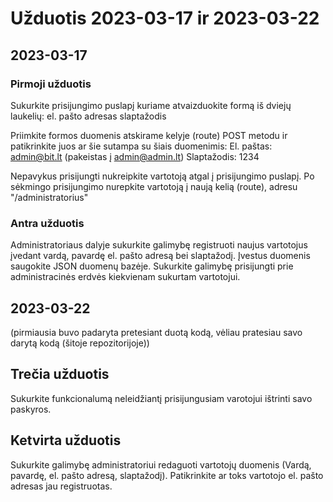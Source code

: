 # Užduotis 2023-03-17 ir 2023-03-22

## 2023-03-17

### Pirmoji užduotis

Sukurkite prisijungimo puslapį kuriame atvaizduokite formą iš dviejų laukelių:
el. pašto adresas
slaptažodis

Priimkite formos duomenis atskirame kelyje (route) POST metodu ir patikrinkite juos ar šie sutampa su šiais duomenimis: El. paštas: admin@bit.lt (pakeistas į admin@admin.lt) Slaptažodis: 1234

Nepavykus prisijungti nukreipkite vartotoją atgal į prisijungimo puslapį.
Po sėkmingo prisijungimo nurepkite vartotoją į naują kelią (route), adresu "/administratorius"

### Antra užduotis

Administratoriaus dalyje sukurkite galimybę registruoti naujus vartotojus įvedant vardą, pavardę el. pašto adresą bei slaptažodį.
Įvestus duomenis saugokite JSON duomenų bazėje.
Sukurkite galimybę prisijungti prie administracinės erdvės kiekvienam sukurtam vartotojui.

## 2023-03-22

(pirmiausia buvo padaryta pretesiant duotą kodą, vėliau pratesiau savo darytą kodą (šitoje repozitorijoje))

## Trečia užduotis

Sukurkite funkcionalumą neleidžiantį prisijungusiam varotojui ištrinti savo paskyros.

## Ketvirta užduotis

Sukurkite galimybę administratoriui redaguoti vartotojų duomenis (Vardą, pavardę, el. pašto adresą, slaptažodį).
Patikrinkite ar toks vartotojo el. pašto adresas jau registruotas.
